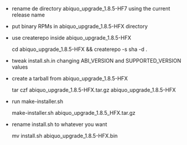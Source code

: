 * rename de directory abiquo_upgrade_1.8.5-HF7 using the current release name

* put binary RPMs in abiquo_upgrade_1.8.5-HFX directory

* use createrepo inside abiquo_upgrade_1.8.5-HFX

    cd abiquo_upgrade_1.8.5-HFX && createrepo -s sha -d .

* tweak install.sh.in changing ABI_VERSION and SUPPORTED_VERSION
  values

* create a tarball from abiquo_upgrade_1.8.5-HFX

  tar czf abiquo_upgrade_1.8.5-HFX.tar.gz abiquo_upgrade_1.8.5-HFX

* run  make-installer.sh
    
    make-installer.sh abiquo_upgrade_1.8.5_HFX.tar.gz

* rename install.sh to whatever you want

    mv install.sh abiquo_upgrade_1.8.5-HFX.bin
